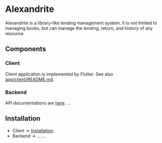 # Alexandrite
Alexandrite is a library-like lending management system. 
It is not limited to managing books, but can manage the lending, return, and history of any resource.


## Components
### Client
Client application is implemented by Flutter.
See also [app/client/README.md](./app/client/README.md).

### Backend
API documentations are [here](https://ntakahashi016.github.io/alexandrite/).
...

## Installation

- Client -> [Installation](./app/client/README.md#Installation).
- Backend -> ...
...

